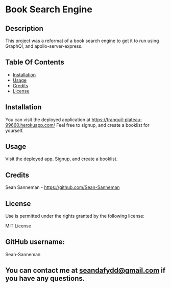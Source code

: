 # Book Search Engine

  ## Description

  This project was a reformat of a book search engine to get it to run using GraphQl, and apollo-server-express.

  ## Table Of Contents

  * [Installation](#installation)
  * [Usage](#usage)
  * [Credits](#credits)
  * [License](#rights)
  

  ## Installation

  You can visit the deployed application at https://tranquil-plateau-99660.herokuapp.com/ Feel free to signup, and create a booklist for yourself.

  ## Usage

  Visit the deployed app. Signup, and create a booklist. 

  ## Credits

  Sean Sanneman - https://github.com/Sean-Sanneman

  ## License

  Use is permitted under the rights granted by the following license:

  MIT License

  ## GitHub username:
  Sean-Sanneman

  ## You can contact me at seandafydd@gmail.com if you have any questions.

